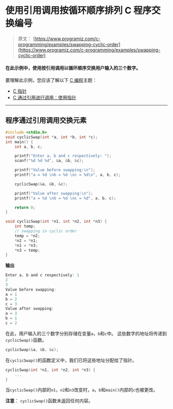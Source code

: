 # 使用引用调用按循环顺序排列 C 程序交换编号

> 原文： [https://www.programiz.com/c-programming/examples/swapping-cyclic-order](https://www.programiz.com/c-programming/examples/swapping-cyclic-order)

#### 在此示例中，使用按引用调用以循环顺序交换用户输入的三个数字。

要理解此示例，您应该了解以下 [C 编程](/c-programming "C tutorial")主题：

*   [C 指针](/c-programming/c-pointers)
*   [C 通过引用进行调用：使用指针](/c-programming/c-pointer-functions)

* * *

## 程序通过引用调用交换元素

```c
#include <stdio.h>
void cyclicSwap(int *a, int *b, int *c);
int main() {
    int a, b, c;

    printf("Enter a, b and c respectively: ");
    scanf("%d %d %d", &a, &b, &c);

    printf("Value before swapping:\n");
    printf("a = %d \nb = %d \nc = %d\n", a, b, c);

    cyclicSwap(&a, &b, &c);

    printf("Value after swapping:\n");
    printf("a = %d \nb = %d \nc = %d", a, b, c);

    return 0;
}

void cyclicSwap(int *n1, int *n2, int *n3) {
    int temp;
    // swapping in cyclic order
    temp = *n2;
    *n2 = *n1;
    *n1 = *n3;
    *n3 = temp;
} 
```

**输出**

```c
Enter a, b and c respectively: 1
2
3
Value before swapping:
a = 1 
b = 2 
c = 3
Value after swapping:
a = 3 
b = 1 
c = 2 
```

在此，用户输入的三个数字分别存储在变量`a`，`b`和`c`中。 这些数字的地址将传递到`cyclicSwap()`函数。

```c
cyclicSwap(&a, &b, &c); 
```

在`cyclicSwap()`的函数定义中，我们已将这些地址分配给了指针。

```c
cyclicSwap(int *n1, int *n2, int *n3) {
    ...
} 
```

当`cyclicSwap()`内部的`n1`，`n2`和`n3`改变时，`a`，`b`和`main()`内部的`c`也被更改。

**注意**： `cyclicSwap()`函数未返回任何内容。
